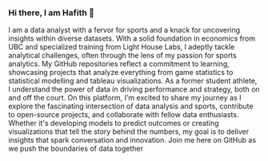 ### Hi there, I am Hafith 👋

I am a data analyst with a fervor for sports and a knack for uncovering insights within diverse datasets. With a solid foundation in economics from UBC and specialized training from Light House Labs, I adeptly tackle analytical challenges, often through the lens of my passion for sports analytics. My GitHub repositories reflect a commitment to learning, showcasing projects that analyze everything from game statistics to statistical modelling and tableau visualizations. As a former student athlete, I understand the power of data in driving performance and strategy, both on and off the court. On this platform, I'm excited to share my journey as I explore the fascinating intersection of data analysis and sports, contribute to open-source projects, and collaborate with fellow data enthusiasts. Whether it's developing models to predict outcomes or creating visualizations that tell the story behind the numbers, my goal is to deliver insights that spark conversation and innovation. Join me here on GitHub as we push the boundaries of data together
